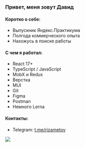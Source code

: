 ### Привет, меня зовут Давид

#### Коротко о себе:

- Выпускник Яндекс.Практикума
- Полгода коммерческого опыта
- Нахожусь в поиске работы

#### С чем я работал:

- React 17+
- TypeScript / JavaScript
- MobX и Redux
- Верстка
- MUI
- Git
- Figma
- Postman
- Немного Lerna

#### Контакты:

- Telegram: [t.me/rizametov](https://t.me/rizametov)</br>

![](https://www.codewars.com/users/rizametov/badges/large)
